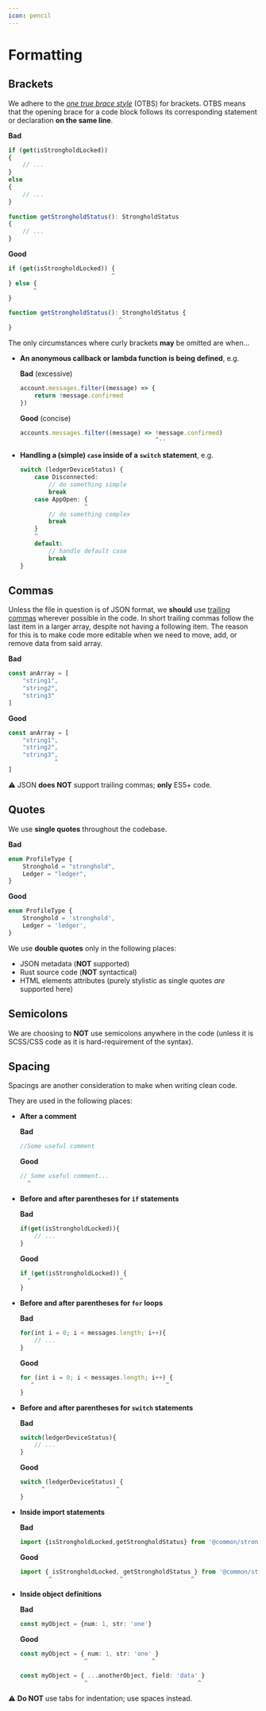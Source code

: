 ```yaml
---
icon: pencil
---
```


# Formatting

## Brackets

We adhere to the [_one true brace style_](https://en.wikipedia.org/wiki/Indentation_style#Variant:_1TBS_(OTBS)) (OTBS) for brackets. OTBS means that the opening brace for a code block follows its corresponding statement or declaration __on the same line__.

__Bad__

```typescript
if (get(isStrongholdLocked))
{
    // ...
}
else
{
    // ...
}
       
function getStrongholdStatus(): StrongholdStatus
{
    // ...
}
```

__Good__

```typescript
if (get(isStrongholdLocked)) {
                             ^
} else {
       ^
}
       
function getStrongholdStatus(): StrongholdStatus {
                               ^ 
}
```

The only circumstances where curly brackets __may__ be omitted are when...
- __An anonymous callback or lambda function is being defined__, e.g.

    __Bad__ (excessive)

    ```typescript
    account.messages.filter((message) => {
        return !message.confirmed
    })
    ```

    __Good__ (concise)

    ```typescript
    accounts.messages.filter((message) => !message.confirmed)
                                          ^--
    ```

- __Handling a (simple) `case` inside of a `switch` statement__, e.g.
    ```typescript
    switch (ledgerDeviceStatus) {
        case Disconnected:
            // do something simple
            break
        case AppOpen: {
                      ^
            // do something complex
            break
        }
        ^
        default:
            // handle default case
            break
    }
    ```

## Commas
Unless the file in question is of JSON format, we __should__ use [trailing commas](https://developer.mozilla.org/en-US/docs/Web/JavaScript/Reference/Trailing_commas) wherever possible in the code. In short trailing commas follow the last item in a larger array, despite not having a following item. The reason for this is to make code more editable when we need to move, add, or remove data from said array.

__Bad__

```typescript 
const anArray = [
    "string1",
    "string2",
    "string3"
]
```

__Good__

```typescript
const anArray = [
    "string1",
    "string2",
    "string3",
             ^
]
```

:warning: JSON __does NOT__ support trailing commas; __only__ ES5+ code.

## Quotes
We use __single quotes__ throughout the codebase.

__Bad__

```typescript 
enum ProfileType {
    Stronghold = "stronghold",
    Ledger = "ledger",
}
```

__Good__

```typescript 
enum ProfileType {
    Stronghold = 'stronghold',
    Ledger = 'ledger',
}
```

We use __double quotes__ only in the following places:
- JSON metadata (__NOT__ supported)
- Rust source code (__NOT__ syntactical)
- HTML elements attributes (purely stylistic as single quotes _are_ supported here)

## Semicolons
We are choosing to __NOT__ use semicolons anywhere in the code (unless it is SCSS/CSS code as it is hard-requirement of the syntax).

## Spacing
Spacings are another consideration to make when writing clean code. 

They are used in the following places:
- __After a comment__

    __Bad__

    ``` typescript
    //Some useful comment
    ```
    
    __Good__

    ```typescript
    // Some useful comment...
      ^
    ```

- __Before and after parentheses for `if` statements__

    __Bad__

    ```typescript 
    if(get(isStrongholdLocked)){
        // ...
    }
    ```

    __Good__

    ```typescript 
    if (get(isStrongholdLocked)) {
      ^                         ^
    }
    ```

- __Before and after parentheses for `for` loops__

    __Bad__

    ```typescript 
    for(int i = 0; i < messages.length; i++){
        // ...
    }
    ```

    __Good__

    ```typescript
    for (int i = 0; i < messages.length; i++) {
       ^                                     ^
    }
    ```

- __Before and after parentheses for `switch` statements__
    
    __Bad__

    ```typescript 
    switch(ledgerDeviceStatus){
        // ...
    }
    ```
          
    __Good__
    ```typescript 
    switch (ledgerDeviceStatus) {
          ^                    ^ 
    }
    ```
- __Inside import statements__

    __Bad__

    ```typescript 
    import {isStrongholdLocked,getStrongholdStatus} from '@common/stronghold'
    ```

    __Good__

    ```typescript
    import { isStrongholdLocked, getStrongholdStatus } from '@common/stronghold'
            ^                   ^                   ^
    ```

- __Inside object definitions__
    
    __Bad__

    ```typescript
    const myObject = {num: 1, str: 'one'}
    ```

    __Good__
    ```typescript
    const myObject = { num: 1, str: 'one' }
                      ^                  ^ 
    
    const myObject = { ...anotherObject, field: 'data' }
                      ^                               ^ 
    ```

:warning: __Do NOT__ use tabs for indentation; use spaces instead.
